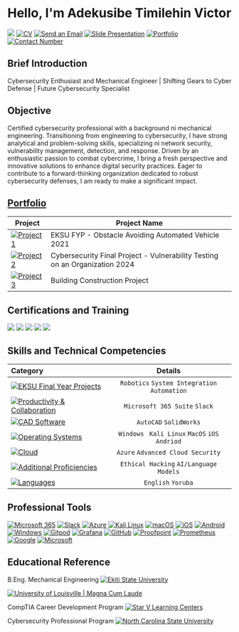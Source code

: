 # Hello, I'm Adekusibe Timilehin Victor
<a href="https://www.linkedin.com/in/timilehin-adekusibe-920649316" target="_blank"><img src="https://img.shields.io/badge/-LinkedIn-0072b1?&style=for-the-badge&logo=linkedin&logoColor=white" /></a>
<a href="https://drive.google.com/file/d/12LQ3B5SSBewwve9ysvRgK-l_cmccFmSn/view?usp=drivesdk" target="_blank"><img alt="CV" src="https://img.shields.io/badge/CV-000000?style=for-the-badge&logo=document&logoColor=white"></a>
<a href="mailto:vicardadekusibe@gmail.com"><img src="https://img.shields.io/badge/-Email-D14836?&style=for-the-badge&logo=gmail&logoColor=white" alt="Send an Email" /></a>
<a href="https://www.canva.com/design/DAGJZmGJlOQ/tsFqZZhpcAMhZ_3AGd1B4Q/view?utm_content=DAGJZmGJlOQ&utm_campaign=designshare&utm_medium=link&utm_source=editor" target="_blank"><img alt="Slide Presentation" src="https://img.shields.io/badge/Slide_Presentation-000000?style=for-the-badge&logo=profile&logoColor=white"></a>
<a href="https://vicardtim.carrd.co" target="_blank"><img alt="Portfolio" src="https://img.shields.io/badge/Portfolio-000000?style=for-the-badge&logo=profile&logoColor=white"></a>
<a href="tel:08147208549"><img src="https://img.shields.io/badge/-Contact%20Number-000000?style=for-the-badge&logo=phone&logoColor=white" alt="Contact Number" /></a>

## Brief Introduction

Cybersecurity Enthusiast and Mechanical Engineer | Shifting Gears to Cyber Defense | Future Cybersecurity Specialist
## Objective
Certified cybersecurity professional with a background ni mechanical engineering. Transitioning from engineering to cybersecurity, I have strong analytical and problem-solving skills, specializing ni network security, vulnerability management, detection, and response. Driven by an enthusiastic passion to combat cybercrime, I bring a fresh perspective and innovative solutions to enhance digital security practices. Eager to contribute to a forward-thinking organization dedicated to robust cybersecurity defenses, I am ready to make a significant impact.

## [Portfolio](https://drive.google.com/drive/folders/11Tt1BWxP31XAxqvpWQ91B9PmcXbAh_Bx)

| Project                                                 | Project Name       |
|-------------------------------------------------------|----------------------------|
|<a href=""><img alt="Project 1" src="https://img.shields.io/badge/Project%201-181717?style=for-the-badge&logo=github&logoColor=white" /></a> | EKSU FYP - Obstacle Avoiding Automated Vehicle 2021|
| <a href=""><img alt="Project 2" src="https://img.shields.io/badge/Project%202-181717?style=for-the-badge&logo=github&logoColor=white" /></a> | Cybersecurity Final Project - Vulnerability Testing on an Organization 2024|
| <a href=""><img alt="Project 3" src="https://img.shields.io/badge/Project%203-181717?style=for-the-badge&logo=github&logoColor=white" /></a> |Building Construction Project|

## Certifications and Training
<img src="https://img.shields.io/badge/-ITIL%20Foundations-525E71?style=for-the-badge&logoColor=white" /> <img src="https://img.shields.io/badge/-CompTIA%20A%2B-EA3B2D?style=for-the-badge&logo=CompTIA&logoColor=white" /> <img src="https://img.shields.io/badge/-CompTIA%20Sec%2B-007EAD?style=for-the-badge&logo=CompTIA&logoColor=white" /> <img src="https://img.shields.io/badge/-CompTIA%20Net%2B-EF4626?style=for-the-badge&logo=CompTIA&logoColor=white" /> <img src="https://img.shields.io/badge/-PMP%20%7C%20Pursuing-4B0082?style=for-the-badge&logo=PMI&logoColor=white" />

## Skills and Technical Competencies
| Category                       | Details | 
| :---------------------------------------------------------|:----------------------------------:|
| <a href="https://example.com"><img alt="EKSU Final Year Projects" src="https://img.shields.io/badge/EKSU_Final_Year_Projects-000000?style=for-the-badge&logo=world&logoColor=white"></a> |`Robotics` `System Integration` `Automation` |
| <a href="https://example.com"><img alt="Productivity & Collaboration" src="https://img.shields.io/badge/Productivity_%26_Collaboration-000000?style=for-the-badge&logo=productivity&logoColor=white"></a> | `Microsoft 365 Suite` `Slack`| 
| <a href="https://example.com"><img alt="CAD Software" src="https://img.shields.io/badge/CAD_Software-000000?style=for-the-badge&logo=code&logoColor=white"></a> | `AutoCAD` `SolidWorks` | 
| <a href="https://example.com"><img alt="Operating Systems" src="https://img.shields.io/badge/Operating_Systems-000000?style=for-the-badge&logo=windows&logoColor=white"></a> | `Windows` ` Kali Linux` `MacOS` `iOS` `Andriod`|
| <a href="https://example.com"><img alt="Cloud" src="https://img.shields.io/badge/Cloud-000000?style=for-the-badge&logo=world&logoColor=white"></a> | `Azure` `Advanced Cloud Security` |
<a href="https://example.com"><img alt="Additional Proficiencies" src="https://img.shields.io/badge/Additional_Prodiciencies-000000?style=for-the-badge&logo=world&logoColor=white"></a> | `Ethical Hacking` `AI/Language Models`| 
<a href="https://example.com"><img alt="Languages" src="https://img.shields.io/badge/Languages-000000?style=for-the-badge&logo=microsoft&logoColor=white"></a> | `English` `Yoruba` |

## Professional Tools
<a href="https://www.microsoft.com/microsoft-365/"><img alt="Microsoft 365" src="https://img.shields.io/badge/Microsoft%20365-D83B01?style=for-the-badge&logo=microsoft&logoColor=white"></a>
<a href="https://slack.com/"><img alt="Slack" src="https://img.shields.io/badge/Slack-4A154B?style=for-the-badge&logo=slack&logoColor=white"></a>
<a href="https://azure.microsoft.com/"><img alt="Azure" src="https://img.shields.io/badge/Azure-0089D6?style=for-the-badge&logo=microsoft-azure&logoColor=white"></a>
<a href="https://www.kali.org/"><img alt="Kali Linux" src="https://img.shields.io/badge/Kali_Linux-557C94?style=for-the-badge&logo=kalilinux&logoColor=white"></a>
<a href="https://www.apple.com/macos/"><img alt="macOS" src="https://img.shields.io/badge/macOS-000000?style=for-the-badge&logo=apple&logoColor=white"></a>
<a href="https://www.apple.com/ios/"><img alt="iOS" src="https://img.shields.io/badge/iOS-000000?style=for-the-badge&logo=ios&logoColor=white"></a>
<a href="https://www.android.com/"><img alt="Android" src="https://img.shields.io/badge/Android-3DDC84?style=for-the-badge&logo=android&logoColor=white"></a>
<a href="https://www.microsoft.com/windows"><img alt="Windows" src="https://img.shields.io/badge/Windows-0078D6?style=for-the-badge&logo=windows&logoColor=white"></a>
<a href="https://www.gitpod.io/"><img alt="Gitpod" src="https://img.shields.io/badge/Gitpod-1AA6E4?style=for-the-badge&logo=gitpod&logoColor=white"></a>
<a href="https://grafana.com/"><img alt="Grafana" src="https://img.shields.io/badge/Grafana-F46800?style=for-the-badge&logo=grafana&logoColor=white"></a>
<a href="https://github.com/"><img alt="GitHub" src="https://img.shields.io/badge/GitHub-181717?style=for-the-badge&logo=github&logoColor=white"></a>
<a href="https://www.proofpoint.com/"><img alt="Proofpoint" src="https://img.shields.io/badge/Proofpoint-000000?style=for-the-badge&logo=proofpoint&logoColor=white"></a>
<a href="https://prometheus.io/"><img alt="Prometheus" src="https://img.shields.io/badge/Prometheus-E6522C?style=for-the-badge&logo=prometheus&logoColor=white"></a>
<a href="https://www.google.com/"><img alt="Google" src="https://img.shields.io/badge/Google-4285F4?style=for-the-badge&logo=google&logoColor=white"></a>
<a href="https://www.microsoft.com/"><img alt="Microsoft" src="https://img.shields.io/badge/Microsoft-5E5E5E?style=for-the-badge&logo=microsoft&logoColor=white"></a>


## Educational Reference
B.Eng. Mechanical Engineering
<a href="https://eksu.edu.ng" target="_blank">
    <img src="https://img.shields.io/badge/-Ekiti%20State%20University-004990?style=for-the-badge&logo=graduation-cap&logoColor=white" alt="Ekiti State University" />
</a>


<a href="https://louisville.edu" target="_blank">
    <img src="https://img.shields.io/badge/-University%20of%20Louisville%20%7C%20Magna%20Cum%20Laude-D41E3A?&style=for-the-badge&logo=university&logoColor=white" alt="University of Louisville | Magna Cum Laude" />
</a>

CompTIA Career Development Program
<a href="https://starvlearningcenters.com" target="_blank">
    <img src="https://img.shields.io/badge/-Star%20V%20Learning%20Centers-FFD700?&style=for-the-badge&logo=education&logoColor=white" alt="Star V Learning Centers" />
</a>

Cybersecurity Professional Program
<a href="https://www.ncsu.edu" target="_blank">
    <img src="https://img.shields.io/badge/-North%20Carolina%20State%20University-%E60012?&style=for-the-badge&logo=university&logoColor=white" alt="North Carolina State University" />
</a>
